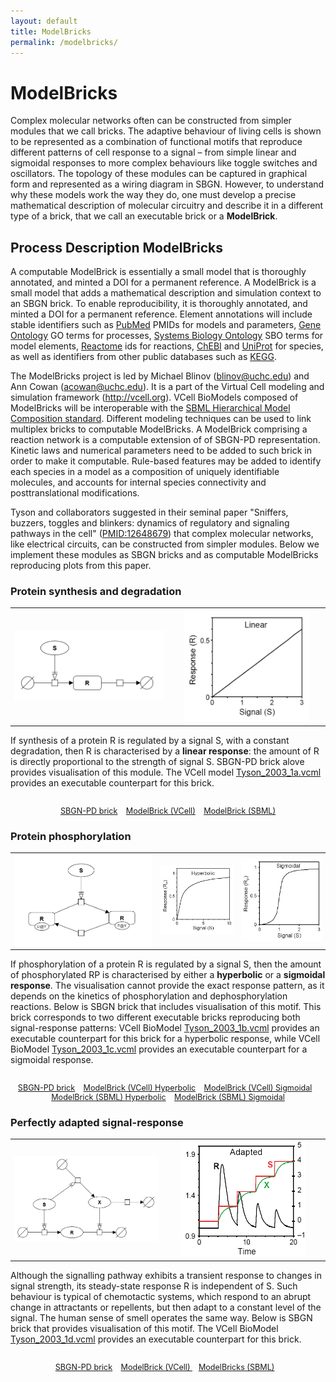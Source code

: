 ```yaml
---
layout: default
title: ModelBricks
permalink: /modelbricks/
---
```


# ModelBricks

Complex molecular networks often can be constructed from simpler modules that we call bricks. The adaptive behaviour of living cells is shown to be represented as a combination of functional motifs that reproduce different patterns of cell response to a signal – from simple linear and sigmoidal responses to more complex behaviours like toggle switches and oscillators. The topology of these modules can be captured in graphical form and represented as a wiring diagram in SBGN. However, to understand why these models work the way they do, one must develop a precise mathematical description of molecular circuitry and describe it in a different type of a brick, that we call an executable brick or a <strong>ModelBrick</strong>.

## Process Description ModelBricks

A computable ModelBrick is essentially a small model that is thoroughly annotated, and minted a DOI for a permanent reference. A ModelBrick is a small model that adds a mathematical description and simulation context to an SBGN brick. To enable reproducibility, it is thoroughly annotated, and minted a DOI for a permanent reference. Element annotations will include stable identifiers such as <a href="https://www.ncbi.nlm.nih.gov/pubmed/">PubMed</a> PMIDs for models and parameters, <a href="http://www.geneontology.org/">Gene Ontology</a> GO terms for processes, <a href="http://www.ebi.ac.uk/sbo/main/">Systems Biology Ontology</a> SBO terms for model elements, <a href="https://reactome.org/">Reactome</a> ids for reactions, <a href="https://www.ebi.ac.uk/chebi/">ChEBI</a> and <a href="https://www.uniprot.org/">UniProt</a> for species, as well as identifiers from other public databases such as <a href="https://www.genome.jp/kegg/">KEGG</a>.<br>

The ModelBricks project is led by Michael Blinov (<a href="mailto:blinov@uchc.edu">blinov@uchc.edu</a>) and Ann Cowan (<a href="mailto:acowan@uchc.edu">acowan@uchc.edu</a>). It is a part of the Virtual Cell modeling and simulation framework (<a href="http://vcell.org">http://vcell.org</a>). VCell BioModels composed of ModelBricks will be interoperable with the <a href="http://sbml.org/Documents/Specifications/SBML_Level_3/Packages/Hierarchical_Model_Composition_%28comp%29">SBML Hierarchical Model Composition standard</a>. Different modeling techniques can be used to link multiplex bricks to computable ModelBricks. A ModelBrick comprising a reaction network is a computable extension of of SBGN-PD representation. Kinetic laws and numerical parameters need to be added to such brick in order to make it computable. Rule-based features may be added to identify each species in a model as a composition of uniquely identifiable molecules, and accounts for internal species connectivity and posttranslational modifications. <br>

Tyson and collaborators suggested in their seminal paper "Sniffers, buzzers, toggles and blinkers: dynamics of regulatory
and signaling pathways in the cell" (<a href="https://www.ncbi.nlm.nih.gov/pubmed/12648679">PMID:12648679</a>) that complex molecular networks, like electrical circuits, can be constructed from simpler modules. Below we implement these modules as SBGN bricks and as computable ModelBricks reproducing plots from this paper. 



### Protein synthesis and degradation

<table>
    <tr>
    <td style="width:410px; text-align:center; font-size:90%;"><img src="/images/modelbricks/LinearSBGN.PNG" width="600"/></td>
    <td style="width:410px; text-align:center; font-size:90%;"><img src="/images/modelbricks/LinearResponse.PNG" width="200"/></td>
    </tr>
</table>

If synthesis of a protein R is regulated by a signal S, with a constant degradation, then R is characterised by a <strong>linear response</strong>: the amount of R is directly proportional to the strength of signal S. SBGN-PD brick alove provides visualisation of this module. The VCell model <a href="/modelbricks/Tyson_2003_1a.vcml">Tyson_2003_1a.vcml</a> provides an executable counterpart for this brick. 

 <div class="img" style="font-size:90%; text-align:center;"><br />
    <a href="/modelbricks/LinearResponse.graphml">SBGN-PD brick</a> &ensp; 
    <a href="/modelbricks/Tyson_2003_1a.vcml">ModelBrick (VCell)</a> &ensp; 
    <a href="/modelbricks/Tyson_2003_1a.xml">ModelBrick (SBML)</a>
</div>

### Protein phosphorylation

<table>
    <tr>
    <td style="width:360px; text-align:center; font-size:90%;"><img src="/images/modelbricks/PhosphorylationSBGN.PNG" width="600"/></td> 
 <td style="width:190px; text-align:center; font-size:90%;"><img src="/images/modelbricks/HyperbolicResponse.PNG" width="200"/> </td> 
 <td style="width:210px; text-align:center; font-size:90%;"><img src="/images/modelbricks/SigmoidalResponse.PNG" width="170"/></td>      </tr>
</table>

If phosphorylation of a protein R is regulated by a signal S, then the amount of phosphorylated RP is characterised by either a <strong>hyperbolic</strong> or a <strong>sigmoidal response</strong>. The visualisation cannot provide the exact response pattern, as it depends on the kinetics of phosphorylation and dephosphorylation reactions. Below is SBGN brick that includes visualisation of this motif. This brick corresponds to two different executable bricks reproducing both signal-response patterns: VCell BioModel <a href="/modelbricks/Tyson_2003_1b.vcml">Tyson_2003_1b.vcml</a> provides an executable counterpart for this brick for a hyperbolic response, while VCell BioModel <a href="/modelbricks/Tyson_2003_1c.vcml">Tyson_2003_1c.vcml</a> provides an executable counterpart for a sigmoidal response.

 <div class="img" style="font-size:90%; text-align:center;"><br />
 <a href="/modelbricks/PhosphorylationSBGN.graphml">SBGN-PD brick</a> &ensp; 
 <a href="/modelbricks/Tyson_2003_1b.vcml">ModelBrick (VCell) Hyperbolic</a> &ensp; 
 <a href="/modelbricks/Tyson_2003_1c.vcml">ModelBrick (VCell) Sigmoidal</a> &ensp;
 <a href="/modelbricks/Tyson_2003_1b.xml">ModelBrick (SBML) Hyperbolic</a> &ensp;
<a href="/modelbricks/Tyson_2003_1c.xml">ModelBrick (SBML) Sigmoidal</a>
</div>

### Perfectly adapted signal-response

<table>
    <tr>
    <td style="width:380px; text-align:center; font-size:90%;"><img src="/images/modelbricks/PerfectlyAdaptedSBGN.PNG" width="600"/></td> 
 <td style="width:410px; text-align:center; font-size:90%;"><img src="/images/modelbricks/PerfectlyAdaptedResponse.PNG" width="200"/></td>
    </tr>
</table>

Although the signalling pathway exhibits a transient response to changes in signal strength, its steady-state response R is independent of S. Such behaviour is typical of chemotactic systems, which respond to an abrupt change in attractants or repellents, but then adapt to a constant level of the signal. The human sense of smell operates the same way. Below is SBGN brick that provides visualisation of this motif. The VCell BioModel <a href="/modelbricks/Tyson_2003_1d.vcml">Tyson_2003_1d.vcml</a> provides an executable counterpart for this brick.

 <div class="img" style="font-size:90%; text-align:center;"><br />
 <a href="/modelbricks/PerfectlyAdaptedSBGN.graphml">SBGN-PD brick</a> &ensp; 
 <a href="/modelbricks/Tyson_2003_1b.vcml">ModelBrick (VCell) </a> &ensp; 
 <a href="/modelbricks/Tyson_2003_1b.xml">ModelBricks (SBML)</a> &ensp;
</div>
